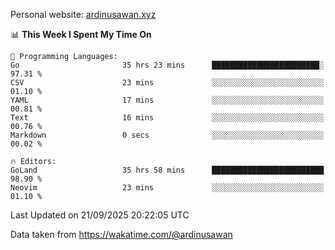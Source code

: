 Personal website: [ardinusawan.xyz](https://ardinusawan.xyz)

<!--START_SECTION:waka-->
📊 **This Week I Spent My Time On** 

```text
💬 Programming Languages: 
Go                       35 hrs 23 mins      ████████████████████████░   97.31 % 
CSV                      23 mins             ░░░░░░░░░░░░░░░░░░░░░░░░░   01.10 % 
YAML                     17 mins             ░░░░░░░░░░░░░░░░░░░░░░░░░   00.81 % 
Text                     16 mins             ░░░░░░░░░░░░░░░░░░░░░░░░░   00.76 % 
Markdown                 0 secs              ░░░░░░░░░░░░░░░░░░░░░░░░░   00.02 % 

🔥 Editors: 
GoLand                   35 hrs 58 mins      █████████████████████████   98.90 % 
Neovim                   23 mins             ░░░░░░░░░░░░░░░░░░░░░░░░░   01.10 % 
```


 Last Updated on 21/09/2025 20:22:05 UTC
<!--END_SECTION:waka-->
Data taken from https://wakatime.com/@ardinusawan
